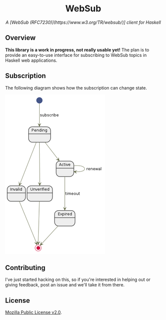 <div align="center">
<h1>WebSub</h1>
</div>

<p align="center">
<em>A [WebSub (RFC7230)](https://www.w3.org/TR/websub/)] client for Haskell</em>
</p>


## Overview

**This library is a work in progress, not really usable yet!** The plan is to
provide an easy-to-use interface for subscribing to WebSub topics in Haskell
web applications.

## Subscription

The following diagram shows how the subscription can change state.

![Subscription state changes](graphics/subscription.uml.png)

## Contributing

I've just started hacking on this, so if you're interested in helping out or
giving feedback, post an issue and we'll take it from there.

## License

[Mozilla Public License v2.0](LICENSE).

